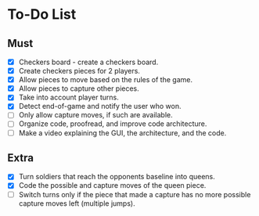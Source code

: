
# To-Do List

## Must

- [x] Checkers board - create a checkers board.
- [x] Create checkers pieces for 2 players.
- [x] Allow pieces to move based on the rules of the game.
- [x] Allow pieces to capture other pieces.
- [x] Take into account player turns.
- [x] Detect end-of-game and notify the user who won.
- [ ] Only allow capture moves, if such are available.
- [ ] Organize code, proofread, and improve code architecture.
- [ ] Make a video explaining the GUI, the architecture, and the code.

## Extra

- [x] Turn soldiers that reach the opponents baseline into queens.
- [x] Code the possible and capture moves of the queen piece.
- [ ] Switch turns only if the piece that made a capture has no more possible capture moves left (multiple jumps).
